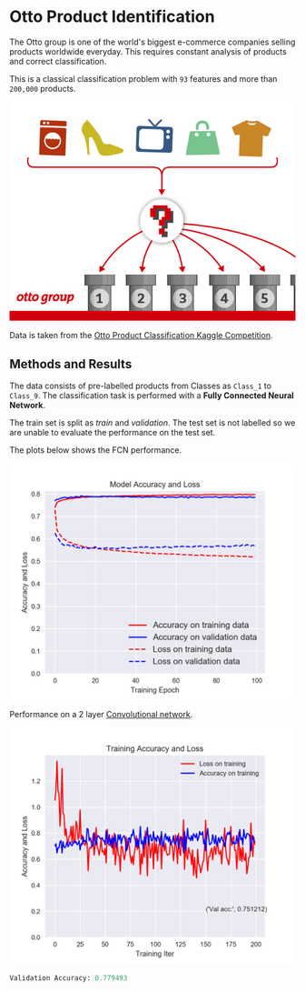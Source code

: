 # Otto Product Identification
The Otto group is one of the world's biggest e-commerce companies selling products worldwide everyday. This requires constant analysis of products and correct classification. 

This is a classical classification problem with `93` features and more than `200,000` products. 

<img src="Grafik.jpg" alt="otto-grafik" width="550"/>

Data is taken from the [Otto Product Classification Kaggle Competition](https://www.kaggle.com/c/otto-group-product-classification-challenge/overview). 


## Methods and Results
The data consists of pre-labelled products from Classes  as `Class_1` to `Class_9`. The classification task is performed with a **Fully Connected Neural Network**. 

The train set is split as _train_ and _validation_.  The test set is not labelled so we are unable to evaluate the performance on the test set. 

The plots below shows the FCN performance. 

<img src="evaluation/fc_eval.png" alt="eval" width="500"/>


Performance on a 2 layer [Convolutional network](cnn.py). 

<img src="evaluation/cnn_eval.png" alt="eval" width="500"/>

```python
Validation Accuracy: 0.779493
```

